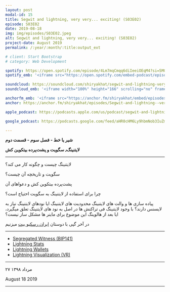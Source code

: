 ```yaml
---
layout: post
modal-id: 15
title: Segwit and lightning, very very... exciting! (S03E02)
episode: S03E02
date: 2019-08-18
img: img/episodes/S03E02.jpeg
alt: Segwit and lightning, very very... exciting! (S03E02)
project-date: August 2019
permalink: /:year/:month/:title:output_ext

# client: Start Bootstrap
# category: Web Development

spotify: https://open.spotify.com/episode/4Lm7mqCmqq6diIeeiOEqM4?si=5MG2XghbQ52tOicCs9FEIA
spotify_emb: '<iframe src="https://open.spotify.com/embed-podcast/episode/4Lm7mqCmqq6diIeeiOEqM4" width="100%" height="232" frameborder="0" allowtransparency="true" allow="encrypted-media"></iframe>'

soundcloud: https://soundcloud.com/shiryakhat/segwit-and-lightning-very-very-exciting-s03e02
soundcloud_emb: '<iframe width="100%" height="166" scrolling="no" frameborder="no" allow="autoplay" src="https://w.soundcloud.com/player/?url=https%3A//api.soundcloud.com/tracks/672888017&color=%23ff5500&auto_play=false&hide_related=true&show_comments=true&show_user=true&show_reposts=false&show_teaser=true"></iframe><div style="font-size: 10px; color: #cccccc;line-break: anywhere;word-break: normal;overflow: hidden;white-space: nowrap;text-overflow: ellipsis; font-family: Interstate,Lucida Grande,Lucida Sans Unicode,Lucida Sans,Garuda,Verdana,Tahoma,sans-serif;font-weight: 100;"><a href="https://soundcloud.com/shiryakhat" title="Shir | Khat" target="_blank" style="color: #cccccc; text-decoration: none;">Shir | Khat</a> · <a href="https://soundcloud.com/shiryakhat/segwit-and-lightning-very-very-exciting-s03e02" title="Segwit and lightning, very very... exciting! (S03E02)" target="_blank" style="color: #cccccc; text-decoration: none;">Segwit and lightning, very very... exciting! (S03E02)</a></div>'

anchorfm_emb: '<iframe src="https://anchor.fm/shiryakhat/embed/episodes/Segwit-and-lightning--very-very----exciting--S03E02-e9idgj" width="100%" frameborder="0" scrolling="no"></iframe>'
anchor: https://anchor.fm/shiryakhat/episodes/Segwit-and-lightning--very-very----exciting--S03E02-e9idgj

apple_podcast: https://podcasts.apple.com/us/podcast/segwit-and-lightning-very-very-exciting-s03e02/id1221206951?i=1000448123202

google_podcast: https://podcasts.google.com/feed/aHR0cHM6Ly9hbmNob3IuZm0vcy8xMWFhODUzYy9wb2RjYXN0L3Jzcw/episode/dGFnOnNvdW5kY2xvdWQsMjAxMDp0cmFja3MvNjcyODg4MDE3?ved=0CA8QzsICahcKEwiw46XZ-NXpAhUAAAAAHQAAAAAQAQ

---
```


**شیر یا خط -  فصل سوم - قسمت دوم**

**لایتنینگ٫ سگویت و پشت‌پرده بیتکوین کش**

------------------------------------------------------------------------------------

لایتنینگ چیست و چگونه کار می کند؟

سگویت و تاریخچه آن چیست؟

پشت‌پرده بیتکوین کش و دعواهای آن

چرا برای استفاده از لایتنینگ به سگویت احتیاج است؟

پیاده سازی ها و والت های لایتنینگ
محدودیت های لایتنینگ
ایا نودهای لایتنینگ نیاز به لایسنس دارند؟
با وجود لایتنینگ فی تراکنش ها در اصل به نود های لایتنینگ تعلق میگیرد، ایا بعد از هالوینگ این موضوع برای ماینر ها مشکل ساز نیست؟

در آخر گپی با دوستان [ایران رسکیو بیت](http://iranrescuebit.com) میزنیم


------------------------------------------------------------
* [Segregated Witness (BIP141)](http://github.com/bitcoin/bips/blob/m…/bip-0141.mediawiki)
* [Lightning Stats](http://lightningnetworkstores.com/stats)
* [Lightning Wallets](http://lightningnetworkstores.com/wallets)
* [Lightning Visualization (VR)](http://bl.ocks.org/tyzbit/d1c83732d276…bb955125d41f5921888)
  
------------------------------------------------------------

۲۷ مرداد ۱۳۹۸

August 18 2019



-----------------------------------------------------------------------
